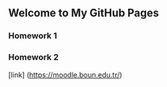 ## Welcome to My GitHub Pages



### Homework 1
### Homework 2 


[link] (https://moodle.boun.edu.tr/)
